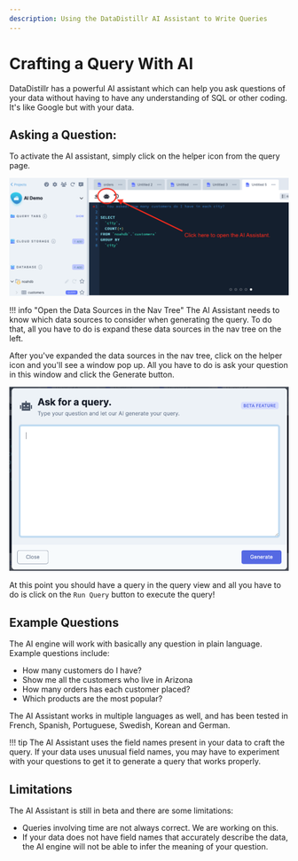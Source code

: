 ```yaml
---
description: Using the DataDistillr AI Assistant to Write Queries
---
```


# Crafting a Query With AI 
DataDistillr has a powerful AI assistant which can help you ask questions of your data without having to have any understanding of SQL or other coding.  It's like Google but with your data.

## Asking a Question:
To activate the AI assistant, simply click on the helper icon from the query page.

![ai_assistant1.png](..%2Fimg%2Fgetting-started%2Fai_assistant1.png)

!!! info "Open the Data Sources in the Nav Tree"
    The AI Assistant needs to know which data sources to consider when generating the query.  To do that, all you have to do is expand these data sources in the nav tree on the left.

After you've expanded the data sources in the nav tree, click on the helper icon and you'll see a window pop up. All you have to do is ask your question in this window and click the Generate button.

![ai_assistant2.png](..%2Fimg%2Fgetting-started%2Fai_assistant2.png)

At this point you should have a query in the query view and all you have to do is click on the `Run Query` button to execute the query! 

## Example Questions
The AI engine will work with basically any question in plain language.  Example questions include:

* How many customers do I have?
* Show me all the customers who live in Arizona
* How many orders has each customer placed?
* Which products are the most popular?

The AI Assistant works in multiple languages as well, and has been tested in French, Spanish, Portuguese, Swedish, Korean and German.

!!! tip
    The AI Assistant uses the field names present in your data to craft the query.  If your data uses unusual field names, you may have to experiment with your questions to get it to generate a query that works properly.

## Limitations
The AI Assistant is still in beta and there are some limitations:

* Queries involving time are not always correct.  We are working on this.
* If your data does not have field names that accurately describe the data, the AI engine will not be able to infer the meaning of your question.